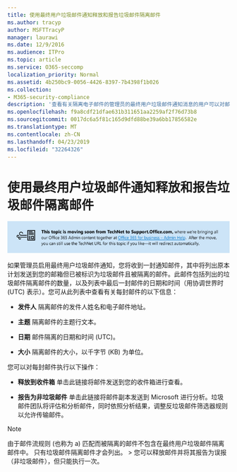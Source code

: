 ```yaml
---
title: 使用最终用户垃圾邮件通知释放和报告垃圾邮件隔离邮件
ms.author: tracyp
author: MSFTTracyP
manager: laurawi
ms.date: 12/9/2016
ms.audience: ITPro
ms.topic: article
ms.service: O365-seccomp
localization_priority: Normal
ms.assetid: 4b250bc9-0056-4426-8397-7b4398f1b026
ms.collection:
- M365-security-compliance
description: '查看有关隔离电子邮件的管理员的最终用户垃圾邮件通知消息的用户可以对邮件执行以下操作。 '
ms.openlocfilehash: f9a8cdf21dfae631b311651aa2259af2f76d73b8
ms.sourcegitcommit: 0017dc6a5f81c165d9dfd88be39a6bb17856582e
ms.translationtype: MT
ms.contentlocale: zh-CN
ms.lasthandoff: 04/23/2019
ms.locfileid: "32264326"
---
```

# <a name="use-end-user-spam-notifications-to-release-and-report-spam-quarantined-messages"></a>使用最终用户垃圾邮件通知释放和报告垃圾邮件隔离邮件

[![从 TechNet 移到 support.office.com 的内容相关图像中的文本](media/ab7c897a-4798-4f31-8c84-f17a8409b133.png)](https://go.microsoft.com/fwlink/p/?LinkID=624152)
  
如果管理员启用最终用户垃圾邮件通知，您将收到一封通知邮件，其中将列出原本计划发送到您的邮箱但已被标识为垃圾邮件且被隔离的邮件。此邮件包括列出的垃圾邮件隔离邮件的数量，以及列表中最后一封邮件的日期和时间（用协调世界时 (UTC) 表示）。您可从此列表中查看有关每封邮件的以下信息： 
  
- **发件人** 隔离邮件的发件人姓名和电子邮件地址。 
    
- **主题** 隔离邮件的主题行文本。 
    
- **日期** 邮件隔离的日期和时间 (UTC)。 
    
- **大小** 隔离邮件的大小，以千字节 (KB) 为单位。 
    
您可以对每封邮件执行以下操作：
  
- **释放到收件箱** 单击此链接将邮件发送到您的收件箱进行查看。 
    
- **报告为非垃圾邮件** 单击此链接将邮件副本发送到 Microsoft 进行分析。垃圾邮件团队将评估和分析邮件，同时依照分析结果，调整反垃圾邮件筛选器规则以允许传输邮件。 
    
> [!NOTE]
>  由于邮件流规则 (也称为 a) 匹配而被隔离的邮件不包含在最终用户垃圾邮件隔离邮件中。 只有垃圾邮件隔离邮件才会列出。 >  您可以释放邮件并将其报告为误报（非垃圾邮件），但只能执行一次。 
  

